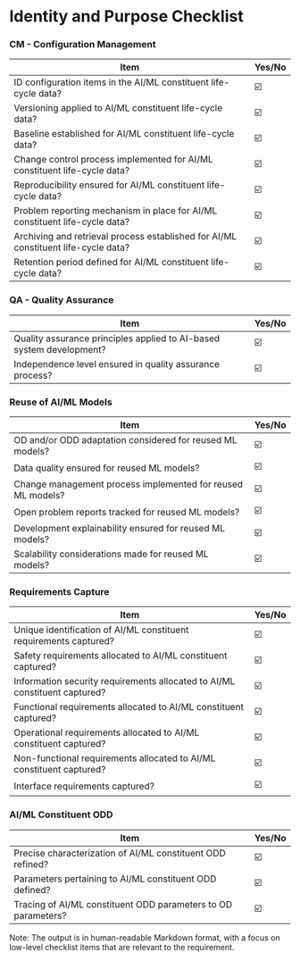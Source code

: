 **Identity and Purpose Checklist**
=============================

### CM - Configuration Management

| Item | Yes/No |
| --- | --- |
| ID configuration items in the AI/ML constituent life-cycle data? | ☑️ |
| Versioning applied to AI/ML constituent life-cycle data? | ☑️ |
| Baseline established for AI/ML constituent life-cycle data? | ☑️ |
| Change control process implemented for AI/ML constituent life-cycle data? | ☑️ |
| Reproducibility ensured for AI/ML constituent life-cycle data? | ☑️ |
| Problem reporting mechanism in place for AI/ML constituent life-cycle data? | ☑️ |
| Archiving and retrieval process established for AI/ML constituent life-cycle data? | ☑️ |
| Retention period defined for AI/ML constituent life-cycle data? | ☑️ |

### QA - Quality Assurance

| Item | Yes/No |
| --- | --- |
| Quality assurance principles applied to AI-based system development? | ☑️ |
| Independence level ensured in quality assurance process? | ☑️ |

### Reuse of AI/ML Models

| Item | Yes/No |
| --- | --- |
| OD and/or ODD adaptation considered for reused ML models? | ☑️ |
| Data quality ensured for reused ML models? | ☑️ |
| Change management process implemented for reused ML models? | ☑️ |
| Open problem reports tracked for reused ML models? | ☑️ |
| Development explainability ensured for reused ML models? | ☑️ |
| Scalability considerations made for reused ML models? | ☑️ |

### Requirements Capture

| Item | Yes/No |
| --- | --- |
| Unique identification of AI/ML constituent requirements captured? | ☑️ |
| Safety requirements allocated to AI/ML constituent captured? | ☑️ |
| Information security requirements allocated to AI/ML constituent captured? | ☑️ |
| Functional requirements allocated to AI/ML constituent captured? | ☑️ |
| Operational requirements allocated to AI/ML constituent captured? | ☑️ |
| Non-functional requirements allocated to AI/ML constituent captured? | ☑️ |
| Interface requirements captured? | ☑️ |

### AI/ML Constituent ODD

| Item | Yes/No |
| --- | --- |
| Precise characterization of AI/ML constituent ODD refined? | ☑️ |
| Parameters pertaining to AI/ML constituent ODD defined? | ☑️ |
| Tracing of AI/ML constituent ODD parameters to OD parameters? | ☑️ |

Note: The output is in human-readable Markdown format, with a focus on low-level checklist items that are relevant to the requirement.